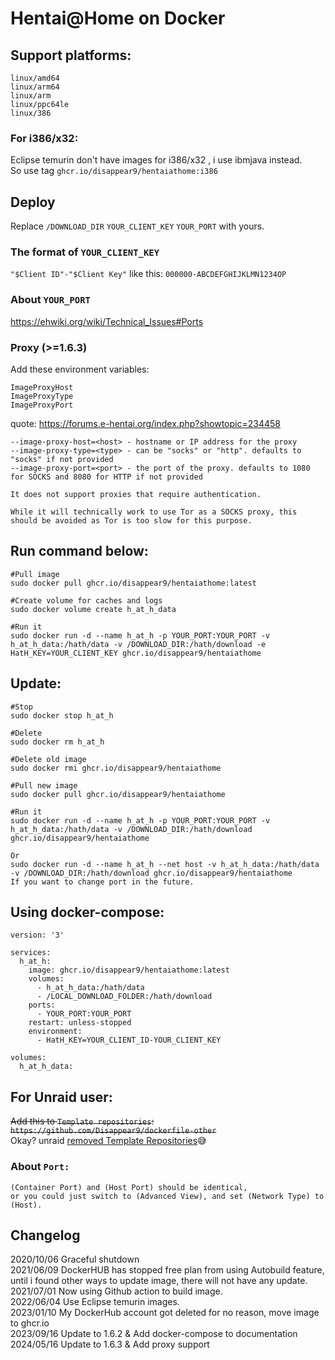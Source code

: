 # Hentai@Home on Docker

## Support platforms:

	linux/amd64
	linux/arm64
	linux/arm
	linux/ppc64le
	linux/386
	
### For i386/x32:
Eclipse temurin don't have images for i386/x32 , i use ibmjava instead.  
So use tag `ghcr.io/disappear9/hentaiathome:i386`  


## Deploy

Replace `/DOWNLOAD_DIR` `YOUR_CLIENT_KEY` `YOUR_PORT` with yours.

### The format of `YOUR_CLIENT_KEY`

`"$Client ID"-"$Client Key"` like this: `000000-ABCDEFGHIJKLMN1234OP`

### About `YOUR_PORT`

https://ehwiki.org/wiki/Technical_Issues#Ports 

### Proxy (>=1.6.3)

Add these environment variables:  
```
ImageProxyHost
ImageProxyType
ImageProxyPort
```

quote: https://forums.e-hentai.org/index.php?showtopic=234458
```
--image-proxy-host=<host> - hostname or IP address for the proxy
--image-proxy-type=<type> - can be "socks" or "http". defaults to "socks" if not provided
--image-proxy-port=<port> - the port of the proxy. defaults to 1080 for SOCKS and 8080 for HTTP if not provided

It does not support proxies that require authentication.

While it will technically work to use Tor as a SOCKS proxy, this should be avoided as Tor is too slow for this purpose.
```

## Run command below:
	#Pull image
	sudo docker pull ghcr.io/disappear9/hentaiathome:latest

	#Create volume for caches and logs
	sudo docker volume create h_at_h_data
	
	#Run it
	sudo docker run -d --name h_at_h -p YOUR_PORT:YOUR_PORT -v h_at_h_data:/hath/data -v /DOWNLOAD_DIR:/hath/download -e HatH_KEY=YOUR_CLIENT_KEY ghcr.io/disappear9/hentaiathome

## Update:
	#Stop
	sudo docker stop h_at_h
	
	#Delete
	sudo docker rm h_at_h
	
	#Delete old image
	sudo docker rmi ghcr.io/disappear9/hentaiathome
	
	#Pull new image
	sudo docker pull ghcr.io/disappear9/hentaiathome
	
	#Run it
	sudo docker run -d --name h_at_h -p YOUR_PORT:YOUR_PORT -v h_at_h_data:/hath/data -v /DOWNLOAD_DIR:/hath/download ghcr.io/disappear9/hentaiathome
 
	Or
	sudo docker run -d --name h_at_h --net host -v h_at_h_data:/hath/data -v /DOWNLOAD_DIR:/hath/download ghcr.io/disappear9/hentaiathome
	If you want to change port in the future.

 
## Using docker-compose:  
	version: '3'
	
	services:
	  h_at_h:
	    image: ghcr.io/disappear9/hentaiathome:latest
	    volumes:
	      - h_at_h_data:/hath/data
	      - /LOCAL_DOWNLOAD_FOLDER:/hath/download
	    ports:
	      - YOUR_PORT:YOUR_PORT
	    restart: unless-stopped
	    environment:
	      - HatH_KEY=YOUR_CLIENT_ID-YOUR_CLIENT_KEY
	
	volumes:
	  h_at_h_data:

## For Unraid user:
<del> Add this to `Template repositories`: `https://github.com/Disappear9/dockerfile-other` </del>  
Okay? unraid [removed Template Repositories](https://forums.unraid.net/topic/112170-allow-template-repositories-to-be-hosted-from-other-sources/#comment-1021630)😅  

### About `Port:`
	(Container Port) and (Host Port) should be identical, 
	or you could just switch to (Advanced View), and set (Network Type) to (Host).
 
## Changelog
2020/10/06 Graceful shutdown  
2021/06/09 DockerHUB has stopped free plan from using Autobuild feature, until i found other ways to update image, there will not have any update.  
2021/07/01 Now using Github action to build image.  
2022/06/04 Use Eclipse temurin images.  
2023/01/10 My DockerHub account got deleted for no reason, move image to ghcr.io  
2023/09/16 Update to 1.6.2 & Add docker-compose to documentation  
2024/05/16 Update to 1.6.3 & Add proxy support  
